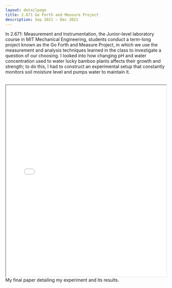 ```yaml
---
layout: detailpage
title: 2.671 Go Forth and Measure Project
description: Sep 2021 — Dec 2021
---
```


In 2.671: Measurement and Instrumentation, the Junior-level laboratory course in MIT Mechanical Engineering, students conduct a term-long project known as the Go Forth and Measure Project, in which we use the measurement and analysis techniques learned in the class to investigate a question of our choosing. I looked into how changing pH and water concentration used to water lucky bamboo plants affects their growth and strength; to do this, I had to construct an experimental setup that constantly monitors soil moisture level and pumps water to maintain it.

<br>

<iframe height="600px" width="100%" src="/assets/images/portfolio/2671finalpaper.pdf"></iframe>
<div class="caption">My final paper detailing my experiment and its results.</div>